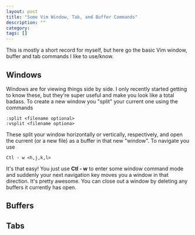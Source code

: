 ```yaml
---
layout: post
title: "Some Vim Window, Tab, and Buffer Commands"
description: ""
category: 
tags: []
---
```


This is mostly a short record for myself, but here go the basic Vim window,
buffer and tab commands I like to use/know.

## Windows
Windows are for viewing things side by side.  I only recently started getting to
know these, but they're super useful and make you look like a total badass.
To create a new window you "split" your current one using the commands
    
    :split <filename optional>
    :vsplit <filename optiona>

These split your window horizontally or vertically, respectively, and open the
current (or a new file) as a buffer in that new "window".  To navigate you use

    Ctl - w <h,j,k,l>

It's that easy!  You just use __Ctl - w__ to enter some window command mode and
suddenly your next navigation key moves you a window in that direction.  It's
pretty awesome.  You can close out a window by deleting any buffers it currently
has open.

## Buffers

## Tabs
